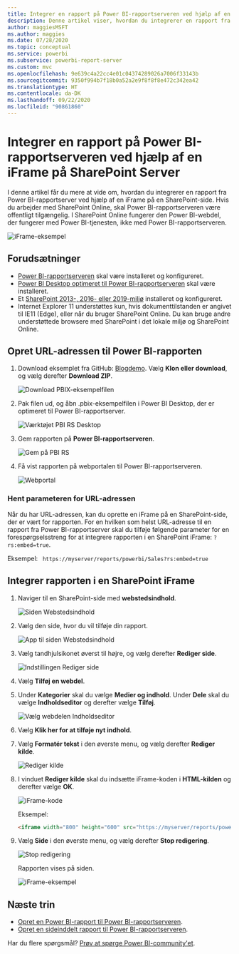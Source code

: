 ```yaml
---
title: Integrer en rapport på Power BI-rapportserveren ved hjælp af en iFrame på SharePoint Server
description: Denne artikel viser, hvordan du integrerer en rapport fra Power BI-rapportserver i en iFrame i SharePoint Server
author: maggiesMSFT
ms.author: maggies
ms.date: 07/28/2020
ms.topic: conceptual
ms.service: powerbi
ms.subservice: powerbi-report-server
ms.custom: mvc
ms.openlocfilehash: 9e639c4a22cc4e01c04374289026a7006f33143b
ms.sourcegitcommit: 9350f994b7f18b0a52a2e9f8f8f8e472c342ea42
ms.translationtype: HT
ms.contentlocale: da-DK
ms.lasthandoff: 09/22/2020
ms.locfileid: "90861860"
---
```

# <a name="embed-a-power-bi-report-server-report-using-an-iframe-in-sharepoint-server"></a>Integrer en rapport på Power BI-rapportserveren ved hjælp af en iFrame på SharePoint Server

I denne artikel får du mere at vide om, hvordan du integrerer en rapport fra Power BI-rapportserver ved hjælp af en iFrame på en SharePoint-side. Hvis du arbejder med SharePoint Online, skal Power BI-rapportserveren være offentligt tilgængelig. I SharePoint Online fungerer den Power BI-webdel, der fungerer med Power BI-tjenesten, ikke med Power BI-rapportserveren.  

![iFrame-eksempel](media/quickstart-embed/quickstart_embed_01.png)

## <a name="prerequisites"></a>Forudsætninger
* [Power BI-rapportserveren](https://powerbi.microsoft.com/report-server/) skal være installeret og konfigureret.
* [Power BI Desktop optimeret til Power BI-rapportserveren](install-powerbi-desktop.md) skal være installeret.
* Et [SharePoint 2013-, 2016- eller 2019-miljø](/sharepoint/install/install) installeret og konfigureret.
* Internet Explorer 11 understøttes kun, hvis dokumenttilstanden er angivet til IE11 (Edge), eller når du bruger SharePoint Online. Du kan bruge andre understøttede browsere med SharePoint i det lokale miljø og SharePoint Online.

## <a name="create-the-power-bi-report-url"></a>Opret URL-adressen til Power BI-rapporten

1. Download eksemplet fra GitHub: [Blogdemo](https://github.com/Microsoft/powerbi-desktop-samples). Vælg **Klon eller download**, og vælg derefter **Download ZIP**.

    ![Download PBIX-eksempelfilen](media/quickstart-embed/quickstart_embed_14.png)

2. Pak filen ud, og åbn .pbix-eksempelfilen i Power BI Desktop, der er optimeret til Power BI-rapportserver.

    ![Værktøjet PBI RS Desktop](media/quickstart-embed/quickstart_embed_02.png)

3. Gem rapporten på **Power BI-rapportserveren**. 

    ![Gem på PBI RS](media/quickstart-embed/quickstart_embed_03.png)

4. Få vist rapporten på webportalen til Power BI-rapportserveren.

    ![Webportal](media/quickstart-embed/quickstart_embed_04.png)

### <a name="capture-the-url-parameter"></a>Hent parameteren for URL-adressen

Når du har URL-adressen, kan du oprette en iFrame på en SharePoint-side, der er vært for rapporten. For en hvilken som helst URL-adresse til en rapport fra Power BI-rapportserver skal du tilføje følgende parameter for en forespørgselsstreng for at integrere rapporten i en SharePoint iFrame: `?rs:embed=true`.

   Eksempel:
    ``` 
    https://myserver/reports/powerbi/Sales?rs:embed=true
    ```
## <a name="embed-the-report-in-a-sharepoint-iframe"></a>Integrer rapporten i en SharePoint iFrame

1. Naviger til en SharePoint-side med **webstedsindhold**.

    ![Siden Webstedsindhold](media/quickstart-embed/quickstart_embed_05.png)

2. Vælg den side, hvor du vil tilføje din rapport.

    ![App til siden Webstedsindhold](media/quickstart-embed/quickstart_embed_06.png)

3. Vælg tandhjulsikonet øverst til højre, og vælg derefter **Rediger side**.

    ![Indstillingen Rediger side](media/quickstart-embed/quickstart_embed_07.png)

4. Vælg **Tilføj en webdel**.

5. Under **Kategorier** skal du vælge **Medier og indhold**. Under **Dele** skal du vælge **Indholdseditor** og derefter vælge **Tilføj**.

    ![Vælg webdelen Indholdseditor](media/quickstart-embed/quickstart_embed_09.png)

6. Vælg **Klik her for at tilføje nyt indhold**.

7. Vælg **Formatér tekst** i den øverste menu, og vælg derefter **Rediger kilde**.

     ![Rediger kilde](media/quickstart-embed/quickstart_embed_11.png)

8. I vinduet **Rediger kilde** skal du indsætte iFrame-koden i **HTML-kilden** og derefter vælge **OK**.

    ![iFrame-kode](media/quickstart-embed/quickstart_embed_12.png)

     Eksempel:
     ```html
     <iframe width="800" height="600" src="https://myserver/reports/powerbi/Sales?rs:embed=true" frameborder="0" allowFullScreen="true"></iframe>
     ```

9. Vælg **Side** i den øverste menu, og vælg derefter **Stop redigering**.

    ![Stop redigering](media/quickstart-embed/quickstart_embed_13.png)

    Rapporten vises på siden.

    ![iFrame-eksempel](media/quickstart-embed/quickstart_embed_01.png)

## <a name="next-steps"></a>Næste trin

- [Opret en Power BI-rapport til Power BI-rapportserveren](quickstart-create-powerbi-report.md).  
- [Opret en sideinddelt rapport til Power BI-rapportserveren](quickstart-create-paginated-report.md).  

Har du flere spørgsmål? [Prøv at spørge Power BI-community'et](https://community.powerbi.com/).